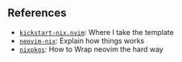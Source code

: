 ## References

- [`kickstart-nix.nvim`](https://github.com/mrcjkb/kickstart-nix.nvim):
  Where I take the template
- [`neovim-nix`](https://primamateria.github.io/blog/neovim-nix/):
  Explain how things works
- [`nixpkgs`](https://github.com/NixOS/nixpkgs/blob/master/pkgs/applications/editors/neovim/tests/default.nix):
  How to Wrap neovim the hard way
